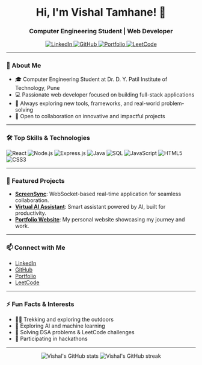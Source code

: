 <!-- Hi there, I'm Vishal! 👋 -->

<h1 align="center">Hi, I'm Vishal Tamhane! 👋</h1>
<h3 align="center">Computer Engineering Student | Web Developer</h3>

<p align="center">
  <a href="https://linkedin.com/in/vishal-tamhane-8229952b7" target="_blank">
    <img src="https://img.shields.io/badge/LinkedIn-blue?style=flat-square&logo=linkedin" alt="LinkedIn"/>
  </a>
  <a href="https://github.com/vishal-tamhane" target="_blank">
    <img src="https://img.shields.io/badge/GitHub-black?style=flat-square&logo=github" alt="GitHub"/>
  </a>
  <a href="https://vishal-tamhane.github.io/Vishal-Portfolio-2/" target="_blank">
    <img src="https://img.shields.io/badge/Portfolio-222?style=flat-square&logo=google-chrome" alt="Portfolio"/>
  </a>
  <a href="https://leetcode.com/u/vishal_tamhane/" target="_blank">
    <img src="https://img.shields.io/badge/LeetCode-orange?style=flat-square&logo=leetcode" alt="LeetCode"/>
  </a>
</p>

---

### 🚀 About Me

- 🎓 Computer Engineering Student at Dr. D. Y. Patil Institute of Technology, Pune
- 💻 Passionate web developer focused on building full-stack applications
- 🧠 Always exploring new tools, frameworks, and real-world problem-solving
- 🤝 Open to collaboration on innovative and impactful projects

---

### 🛠️ Top Skills & Technologies

![React](https://img.shields.io/badge/React.js-20232A?style=flat&logo=react)
![Node.js](https://img.shields.io/badge/Node.js-43853D?style=flat&logo=node-dot-js&logoColor=white)
![Express.js](https://img.shields.io/badge/Express.js-404D59?style=flat)
![Java](https://img.shields.io/badge/Java-ED8B00?style=flat&logo=java&logoColor=white)
![SQL](https://img.shields.io/badge/SQL-003B57?style=flat)
![JavaScript](https://img.shields.io/badge/JavaScript-F7DF1E?style=flat&logo=javascript&logoColor=black)
![HTML5](https://img.shields.io/badge/HTML5-E34F26?style=flat&logo=html5&logoColor=white)
![CSS3](https://img.shields.io/badge/CSS3-1572B6?style=flat&logo=css3&logoColor=white)

---

### 🌟 Featured Projects

- **[ScreenSync](https://github.com/vishal-tamhane/ScreenSync)**: WebSocket-based real-time application for seamless collaboration.
- **[Virtual AI Assistant](https://github.com/vishal-tamhane/Virtual-AI-Assistant)**: Smart assistant powered by AI, built for productivity.
- **[Portfolio Website](https://vishal-tamhane.github.io/Vishal-Portfolio-2/)**: My personal website showcasing my journey and work.
<!-- Add more projects here if you want! -->

---

### 📫 Connect with Me

- [LinkedIn](https://linkedin.com/in/vishal-tamhane-8229952b7)
- [GitHub](https://github.com/vishal-tamhane)
- [Portfolio](https://vishal-tamhane.github.io/Vishal-Portfolio-2/)
- [LeetCode](https://leetcode.com/u/vishal_tamhane/)

---

### ⚡ Fun Facts & Interests

- 🧗‍♂️ Trekking and exploring the outdoors
- 🤖 Exploring AI and machine learning
- 🧩 Solving DSA problems & LeetCode challenges
- 🚀 Participating in hackathons

---

<p align="center">
  <img src="https://github-readme-stats.vercel.app/api?username=vishal-tamhane&show_icons=true&theme=react" alt="Vishal's GitHub stats" />
  <img src="https://github-readme-streak-stats.herokuapp.com/?user=vishal-tamhane&theme=react" alt="Vishal's GitHub streak" />
</p>

<!--
**vishal-tamhane/vishal-tamhane** is a ✨ special ✨ repository because its `README.md` (this file) appears on your GitHub profile.
-->
